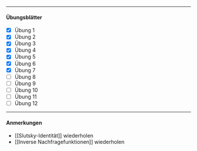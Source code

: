***
#### Übungsblätter

- [x] Übung 1
- [x] Übung 2
- [x] Übung 3
- [x] Übung 4
- [x] Übung 5
- [x] Übung 6
- [x] Übung 7
- [ ] Übung 8
- [ ] Übung 9
- [ ] Übung 10
- [ ] Übung 11
- [ ] Übung 12

***
#### Anmerkungen

- [[Slutsky-Identität]] wiederholen
- [[Inverse Nachfragefunktionen]] wiederholen